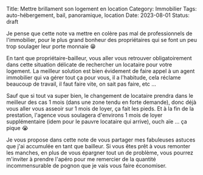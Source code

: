 Title: Mettre brillament son logement en location
Category: Immobilier
Tags: auto-hébergement, bail, panoramique, location
Date: 2023-08-01
Status: draft

Je pense que cette note va mettre en colère pas mal de professionnels de l'immobilier, pour le plus grand bonheur des propriétaires qui se font un peu trop soulager leur porte monnaie 😁

En tant que propriétaire-bailleur, vous aller vous retrouver obligatoirement dans cette situation délicate de rechercher un locataire pour votre logement.
La meilleur solution est bien évidement de faire appel à un agent immobilier qui va gérer tout ça pour vous, il a l'habitude, cela réclame beaucoup de travail, il faut faire vite, on sait pas faire, etc ...

Sauf que si tout va super bien, le changement de locataire prendra dans le meilleur des cas 1 mois (dans une zone tendu en forte demande), donc déjà vous aller vous asseoir sur 1 mois de loyer, ça fait les pieds. Et à la fin de la prestation, l'agence vous soulagera d'environs 1 mois de loyer supplémentaire (idem pour le pauvre locataire qui arrive), ouch aïe ... ça pique 😭

Je vous propose dans cette note de vous partager mes fabuleuses astuces que j'ai accumulée en tant que bailleur. Si vous êtes prêt à vous remonter les manches, en plus de vous épargner tout un de problème, vous pourrez m'inviter à prendre l'apéro pour me remercier de la quantité incommensurable de pognon que je vais vous faire économiser.
